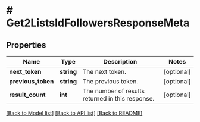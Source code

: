 # # Get2ListsIdFollowersResponseMeta

## Properties

Name | Type | Description | Notes
------------ | ------------- | ------------- | -------------
**next_token** | **string** | The next token. | [optional]
**previous_token** | **string** | The previous token. | [optional]
**result_count** | **int** | The number of results returned in this response. | [optional]

[[Back to Model list]](../../README.md#models) [[Back to API list]](../../README.md#endpoints) [[Back to README]](../../README.md)
